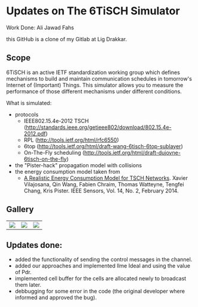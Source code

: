 Updates on The 6TiSCH Simulator
====================

Work Done: Ali Jawad Fahs

this GitHub is a clone of my Gitlab at Lig Drakkar.  

Scope
-----

6TiSCH is an active IETF standardization working group which defines mechanisms to build and maintain communication schedules in tomorrow's Internet of (Important) Things. This simulator allows you to measure the performance of those different mechanisms under different conditions.

What is simulated:

* protocols
    * IEEE802.15.4e-2012 TSCH (http://standards.ieee.org/getieee802/download/802.15.4e-2012.pdf)
    * RPL (http://tools.ietf.org/html/rfc6550)
    * 6top (http://tools.ietf.org/html/draft-wang-6tisch-6top-sublayer)
    * On-The-Fly scheduling (http://tools.ietf.org/html/draft-dujovne-6tisch-on-the-fly)
* the "Pister-hack" propagation model with collisions
* the energy consumption model taken from
    * [A Realistic Energy Consumption Model for TSCH Networks](http://ieeexplore.ieee.org/xpl/login.jsp?tp=&arnumber=6627960&url=http%3A%2F%2Fieeexplore.ieee.org%2Fiel7%2F7361%2F4427201%2F06627960.pdf%3Farnumber%3D6627960). Xavier Vilajosana, Qin Wang, Fabien Chraim, Thomas Watteyne, Tengfei Chang, Kris Pister. IEEE Sensors, Vol. 14, No. 2, February 2014.




Gallery
-------

|  |  |  |
|--|--|--|
| ![](https://projectfollowup.000webhostapp.com/images/final.jpg) | ![](https://projectfollowup.000webhostapp.com/images/consistency.jpg) | ![](https://projectfollowup.000webhostapp.com/images/all2.jpg) |

Updates done: 
-------------

* added the functionality of sending the control messages in the channel. 
* added our approaches and implemented llme Ideal and using the value of Pdr. 
* implemented cell buffer for the cells are allocated newly to broadcast them later. 
* debbugging for some error in the code (the original developer where informed and approved the bug).


